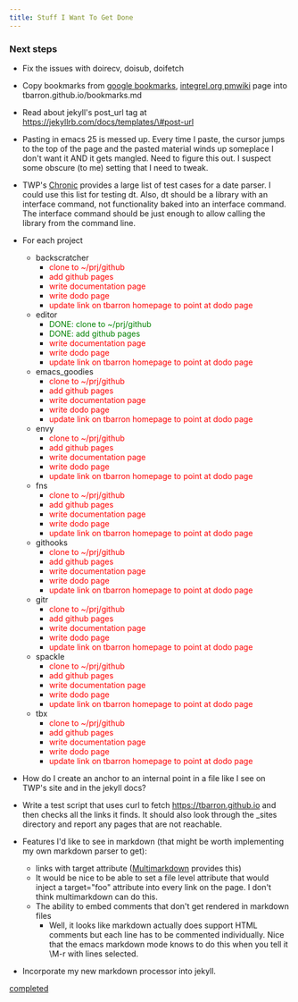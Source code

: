 ```yaml
---
title: Stuff I Want To Get Done
---
```


### Next steps ###

 * Fix the issues with doirecv, doisub, doifetch

 * Copy bookmarks from
   [google bookmarks](https://www.google.com/bookmarks/),
   [integrel.org pmwiki](http://integrel.org/pmwiki/pmwiki.php?n=Tom.Bookmarks)
   page into tbarron.github.io/bookmarks.md


 * Read about jekyll's post_url tag at
   https://jekyllrb.com/docs/templates/\#post-url

 * Pasting in emacs 25 is messed up. Every time I paste, the cursor jumps
   to the top of the page and the pasted material winds up someplace I
   don't want it AND it gets mangled. Need to figure this out. I suspect
   some obscure (to me) setting that I need to tweak.

 * TWP's [Chronic](https://github.com/mojombo/chronic) provides a large
   list of test cases for a date parser. I could use this list for testing
   dt. Also, dt should be a library with an interface command, not
   functionality baked into an interface command. The interface command
   should be just enough to allow calling the library from the command
   line.

 * For each project
   * backscratcher
     * <font color='red'>clone to ~/prj/github</font>
     * <font color='red'>add github pages</font>
     * <font color='red'>write documentation page</font>
     * <font color='red'>write dodo page</font>
     * <font color='red'>update link on tbarron homepage to point at dodo page</font>
   * editor
     * <font color='green'>DONE: clone to ~/prj/github</font>
     * <font color='green'>DONE: add github pages</font>
     * <font color='red'>write documentation page</font>
     * <font color='red'>write dodo page</font>
     * <font color='red'>update link on tbarron homepage to point at dodo page</font>
   * emacs_goodies
     * <font color='red'>clone to ~/prj/github</font>
     * <font color='red'>add github pages</font>
     * <font color='red'>write documentation page</font>
     * <font color='red'>write dodo page</font>
     * <font color='red'>update link on tbarron homepage to point at dodo page</font>
   * envy
     * <font color='red'>clone to ~/prj/github</font>
     * <font color='red'>add github pages</font>
     * <font color='red'>write documentation page</font>
     * <font color='red'>write dodo page</font>
     * <font color='red'>update link on tbarron homepage to point at dodo page</font>
   * fns
     * <font color='red'>clone to ~/prj/github</font>
     * <font color='red'>add github pages</font>
     * <font color='red'>write documentation page</font>
     * <font color='red'>write dodo page</font>
     * <font color='red'>update link on tbarron homepage to point at dodo page</font>
   * githooks
     * <font color='red'>clone to ~/prj/github</font>
     * <font color='red'>add github pages</font>
     * <font color='red'>write documentation page</font>
     * <font color='red'>write dodo page</font>
     * <font color='red'>update link on tbarron homepage to point at dodo page</font>
   * gitr
     * <font color='red'>clone to ~/prj/github</font>
     * <font color='red'>add github pages</font>
     * <font color='red'>write documentation page</font>
     * <font color='red'>write dodo page</font>
     * <font color='red'>update link on tbarron homepage to point at dodo page</font>
   * spackle
     * <font color='red'>clone to ~/prj/github</font>
     * <font color='red'>add github pages</font>
     * <font color='red'>write documentation page</font>
     * <font color='red'>write dodo page</font>
     * <font color='red'>update link on tbarron homepage to point at dodo page</font>
   * tbx
     * <font color='red'>clone to ~/prj/github</font>
     * <font color='red'>add github pages</font>
     * <font color='red'>write documentation page</font>
     * <font color='red'>write dodo page</font>
     * <font color='red'>update link on tbarron homepage to point at dodo page</font>

 * How do I create an anchor to an internal point in a file like I see on
   TWP's site and in the jekyll docs?

 * Write a test script that uses curl to fetch https://tbarron.github.io
   and then checks all the links it finds. It should also look through the
   _sites directory and report any pages that are not reachable.

 * Features I'd like to see in markdown (that might be worth implementing
   my own markdown parser to get):
   * links with target attribute
     ([Multimarkdown](http://fletcherpenney.net/multimarkdown/) provides
     this)
   * It would be nice to be able to set a file level attribute that would
     inject a target="foo" attribute into every link on the page. I don't
     think multimarkdown can do this.
   * The ability to embed comments that don't get rendered in markdown
     files
     * Well, it looks like markdown actually does support HTML comments but
       each line has to be commented individually. Nice that the emacs
       markdown mode knows to do this when you tell it \M-r with lines
       selected.

 * Incorporate my new markdown processor into jekyll.

 [completed](done.html)
